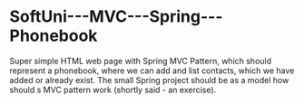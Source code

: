 # SoftUni---MVC---Spring---Phonebook
Super simple HTML web page with Spring MVC Pattern, which should represent a phonebook, where we can add and list contacts, which we have added or already exist. The small Spring project should be as a model how should s MVC pattern work (shortly said - an exercise).
